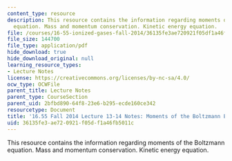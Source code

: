 ```yaml
---
content_type: resource
description: This resource contains the information regarding moments of the Boltzmann
  equation. Mass and momentum conservation. Kinetic energy equation.
file: /courses/16-55-ionized-gases-fall-2014/36135fe3ae720921f05df1a46fb5011c_MIT16_55F14_Lecture13-14.pdf
file_size: 144700
file_type: application/pdf
hide_download: true
hide_download_original: null
learning_resource_types:
- Lecture Notes
license: https://creativecommons.org/licenses/by-nc-sa/4.0/
ocw_type: OCWFile
parent_title: Lecture Notes
parent_type: CourseSection
parent_uid: 2bfbd890-64f8-23e6-b295-ecde160ce342
resourcetype: Document
title: '16.55 Fall 2014 Lecture 13-14 Notes: Moments of the Boltzmann Equation'
uid: 36135fe3-ae72-0921-f05d-f1a46fb5011c
---
```

This resource contains the information regarding moments of the Boltzmann equation. Mass and momentum conservation. Kinetic energy equation.